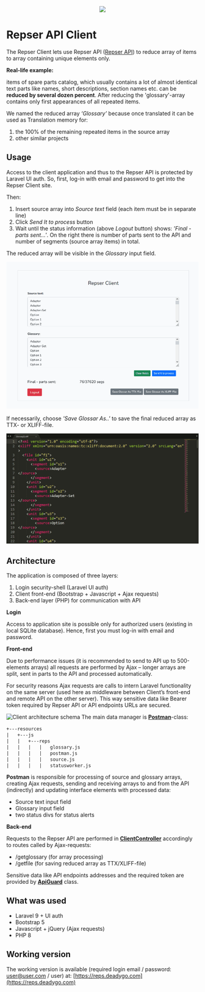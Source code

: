 <p align="center"><a href="https://laravel.com" target="_blank"><img src="https://raw.githubusercontent.com/laravel/art/master/logo-lockup/5%20SVG/2%20CMYK/1%20Full%20Color/laravel-logolockup-cmyk-red.svg" width="400"></a></p>


# Repser API Client
The Repser Client lets use Repser API ([Repser API]( https://github.com/wie1900/api_repser)) to reduce array of items to array containing unique elements only. 

__Real-life example:__

items of spare parts catalog, which usually contains a lot of almost identical text parts like names, short descriptions, section names etc. can be __reduced by several dozen percent__. After reducing the 'glossary'-array contains only first appearances of all repeated items.

We named the reduced array _‘Glossary’_ because once translated it can be used as Translation memory for:
1. the 100% of the remaining repeated items in the source array
2. other similar projects

## Usage
Access to the client application and thus to the Repser API is protected by Laravel UI auth. So, first, log-in with email and password to get into the Repser Client site.

Then:
1. Insert  source array into _Source text_ field (each item must be in separate line)
2. Click _Send It to process_ button
3. Wait until the status information (above _Logout_ button) shows: _'Final - parts sent...'_.
On the right there is number of parts sent to the API and number of segments (source array items) in total.

The reduced array will be visible in the _Glossary_ input field.

![Repser Client](resources/assets/images/reps_client.png)

If necessarily, choose _'Save Glossar As..'_ to save the final reduced array as TTX- or XLIFF-file.

![Saved as XLIFF-file](resources/assets/images/xliff.png)

## Architecture

The application is composed of three layers:
1. Login security-shell (Laravel UI auth)
2. Client front-end (Bootstrap + Javascript + Ajax requests)
3. Back-end layer (PHP) for communication with API

__Login__

Access to application site is possible only for authorized users (existing in local SQLite database). Hence, first you must log-in with email and password.  

__Front-end__

Due to performance issues (it is recommended to send to API up to 500-elements arrays) all requests are performed by Ajax – longer arrays are split, sent in parts to the API and processed automatically.
 
For security reasons Ajax requests are calls to intern Laravel functionality on the same server (used here as middleware between Client’s front-end and remote API on the other server). This way sensitive data like Bearer token required by Repser API or API endpoints URLs are secured.

![Client architecture schema](resources/assets/images/home.gif)
The main data manager is **[Postman](resources/js/reps/postman.js)**-class:
```
+---resources
|   +---js
|   |   +---reps
|   |   |   |   glossary.js
|   |   |   |   postman.js
|   |   |   |   source.js
|   |   |   |   statusworker.js
```

__Postman__ is responsible for processing of source and glossary arrays, creating Ajax requests, sending and receiving arrays to and from the API (indirectly) and updating interface elements with processed data:
- Source text input field
- Glossary input field
- two status divs for status alerts  

__Back-end__

Requests to the Repser API are performed in **[ClientController](app/Http/Controllers/ClientController.php)** accordingly to routes called by Ajax-requests:
- /getglossary (for array processing)
- /getfile (for saving reduced array as TTX/XLIFF-file)

Sensitive data like API endpoints addresses and the required token are provided by **[ApiGuard](app/Custom/ApiGuard.php)** class.

## What was used
- Laravel 9 + UI auth
- Bootstrap 5
- Javascript + jQuery (Ajax requests)
- PHP 8

## Working version

The working version is available (required login email / password: user@user.com / user) at:
[https://reps.deadygo.com](https://reps.deadygo.com)
